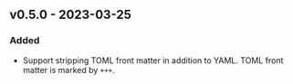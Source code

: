 ## v0.5.0 - 2023-03-25
### Added
- Support stripping TOML front matter in addition to YAML.
  TOML front matter is marked by `+++`.
